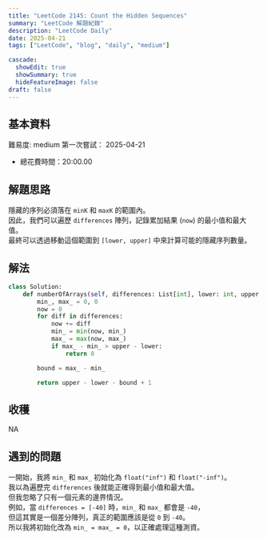 ```yaml
---
title: "LeetCode 2145: Count the Hidden Sequences"
summary: "LeetCode 解題紀錄"
description: "LeetCode Daily"
date: 2025-04-21
tags: ["LeetCode", "blog", "daily", "medium"]

cascade:
  showEdit: true
  showSummary: true
  hideFeatureImage: false
draft: false
---
```


## 基本資料

難易度: medium
第一次嘗試： 2025-04-21
- 總花費時間：20:00.00

## 解題思路

隱藏的序列必須落在 `minK` 和 `maxK` 的範圍內。  
因此，我們可以遍歷 `differences` 陣列，記錄累加結果 (`now`) 的最小值和最大值。  
最終可以透過移動這個範圍到 `[lower, upper]` 中來計算可能的隱藏序列數量。

## 解法

```python
class Solution:
    def numberOfArrays(self, differences: List[int], lower: int, upper: int) -> int:
        min_, max_ = 0, 0
        now = 0
        for diff in differences:
            now += diff
            min_ = min(now, min_)
            max_ = max(now, max_)
            if max_ - min_ > upper - lower:
                return 0

        bound = max_ - min_

        return upper - lower - bound + 1
```

## 收穫

NA

## 遇到的問題

一開始，我將 `min_` 和 `max_` 初始化為 `float("inf")` 和 `float("-inf")`。  
我以為遍歷完 `differences` 後就能正確得到最小值和最大值。  
但我忽略了只有一個元素的邊界情況。  
例如，當 `differences = [-40]` 時，`min_` 和 `max_` 都會是 `-40`，  
但這其實是一個差分陣列，真正的範圍應該是從 `0` 到 `-40`。  
所以我將初始化改為 `min_ = max_ = 0`，以正確處理這種測資。